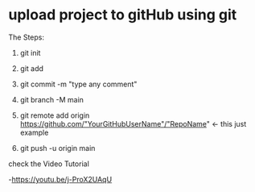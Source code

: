 # upload project to gitHub using git

The Steps:

1. git init

2. git add <File Name>
  
3. git commit -m "type any comment"
  
4. git branch -M main
  
5. git remote add origin https://github.com/"YourGitHubUserName"/"RepoName" <- this just example
  
6. git push -u origin main

  
check the Video Tutorial
  
-https://youtu.be/j-ProX2UAqU
